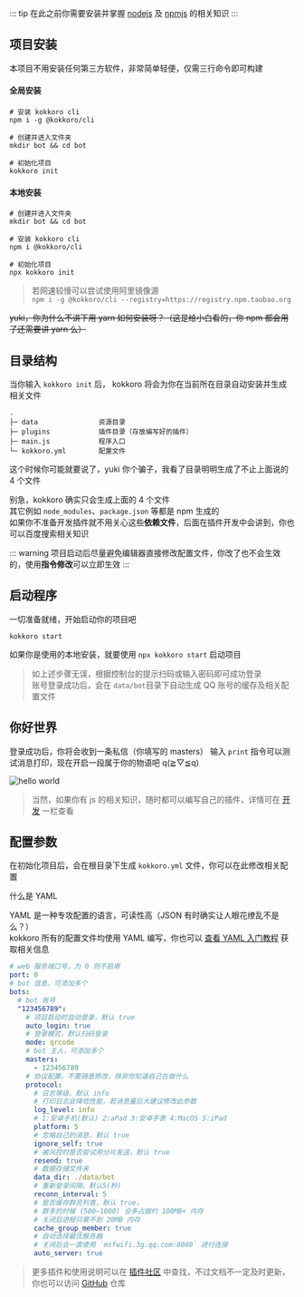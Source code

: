 ::: tip
在此之前你需要安装并掌握 [nodejs](https://nodejs.org/) 及 [npmjs](https://www.npmjs.com/) 的相关知识
:::

## 项目安装

本项目不用安装任何第三方软件，非常简单轻便，仅需三行命令即可构建

<!-- tabs:start -->

#### **全局安装**

``` shell
# 安装 kokkoro cli
npm i -g @kokkoro/cli

# 创建并进入文件夹
mkdir bot && cd bot

# 初始化项目
kokkoro init
```

#### **本地安装**

``` shell
# 创建并进入文件夹
mkdir bot && cd bot

# 安装 kokkoro cli
npm i @kokkoro/cli

# 初始化项目
npx kokkoro init
```

<!-- tabs:end -->

> 若网速较慢可以尝试使用阿里镜像源  
> `npm i -g @kokkoro/cli --registry=https://registry.npm.taobao.org`

~~yuki，你为什么不讲下用 yarn 如何安装呀？（这是给小白看的，你 npm 都会用了还需要讲 yarn 么）~~

## 目录结构

当你输入 `kokkoro init` 后， kokkoro 将会为你在当前所在目录自动安装并生成相关文件

``` text
.
├─ data               资源目录
├─ plugins            插件目录（存放编写好的插件）
├─ main.js            程序入口
└─ kokkoro.yml        配置文件
```

这个时候你可能就要说了，yuki 你个骗子，我看了目录明明生成了不止上面说的 4 个文件

别急，kokkoro 确实只会生成上面的 4 个文件  
其它例如 `node_modules`、`package.json` 等都是 npm 生成的  
如果你不准备开发插件就不用关心这些**依赖文件**，后面在插件开发中会讲到，你也可以百度搜索相关知识

::: warning
项目启动后尽量避免编辑器直接修改配置文件，你改了也不会生效的，使用**指令修改**可以立即生效
:::

## 启动程序

一切准备就绪，开始启动你的项目吧

``` shell
kokkoro start
```

如果你是使用的本地安装，就要使用 `npx kokkoro start` 启动项目

> 如上述步骤无误，根据控制台的提示扫码或输入密码即可成功登录  
> 账号登录成功后，会在 `data/bot`目录下自动生成 QQ 账号的缓存及相关配置文件

## 你好世界

登录成功后，你将会收到一条私信（你填写的 masters）
输入 `print` 指令可以测试消息打印，现在开启一段属于你的物语吧 q(≧▽≦q)

![hello world](../images/illustrate/hello_world.png)

> 当然，如果你有 js 的相关知识，随时都可以编写自己的插件，详情可在 [开发](/develop/example) 一栏查看

## 配置参数

在初始化项目后，会在根目录下生成 `kokkoro.yml` 文件，你可以在此修改相关配置

什么是 YAML

YAML 是一种专攻配置的语言，可读性高（JSON 有时确实让人眼花缭乱不是么？）  
kokkoro 所有的配置文件均使用 YAML 编写，你也可以 [查看 YAML 入门教程](https://www.runoob.com/w3cnote/yaml-intro.html) 获取相关信息

``` yaml
# web 服务端口号，为 0 则不启用
port: 0
# bot 信息，可添加多个
bots:
  # bot 账号
  "123456789":
    # 项目启动时自动登录，默认 true
    auto_login: true
    # 登录模式，默认扫码登录
    mode: qrcode
    # bot 主人，可添加多个
    masters:
      - 123456789
    # 协议配置，不要随意修改，除非你知道自己在做什么
    protocol:
      # 日志等级，默认 info
      # 打印日志会降低性能，若消息量巨大建议修改此参数
      log_level: info
      # 1:安卓手机(默认) 2:aPad 3:安卓手表 4:MacOS 5:iPad
      platform: 5
      # 忽略自己的消息，默认 true
      ignore_self: true
      # 被风控时是否尝试用分片发送，默认 true
      resend: true
      # 数据存储文件夹
      data_dir: ./data/bot
      # 重新登录间隔，默认5(秒)
      reconn_interval: 5
      # 是否缓存群员列表，默认 true，
      # 群多的时候 (500~1000) 会多占据约 100MB+ 内存
      # 关闭后进程只需不到 20MB 内存
      cache_group_member: true
      # 自动选择最优服务器
      # 关闭后会一直使用 `msfwifi.3g.qq.com:8080` 进行连接
      auto_server: true
```

> 更多插件和使用说明可以在 [插件社区](/plugin/awesome) 中查找，不过文档不一定及时更新，你也可以访问 [GitHub](https://github.com/kokkorojs) 仓库
